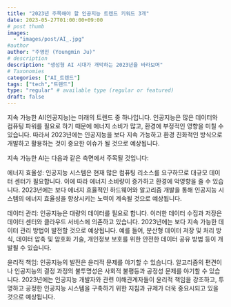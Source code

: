 ```yaml
---
title: "2023년 주목해야 할 인공지능 트렌드 키워드 3개"
date: 2023-05-27T01:00:00+09:00
# post thumb
images:
  - "images/post/AI_.jpg"
#author
author: "주영민 (Youngmin Ju)"
# description
description: "생성형 AI 시대가 개막하는 2023년을 바라보며"
# Taxonomies
categories: ["AI_트렌드"]
tags: ["tech","트렌드"]
type: "regular" # available type (regular or featured)
draft: false
---
```


지속 가능한 AI(인공지능)는 미래의 트렌드 중 하나입니다. 인공지능은 많은 데이터와 컴퓨팅 파워를 필요로 하기 때문에 에너지 소비가 많고, 환경에 부정적인 영향을 미칠 수 있습니다. 따라서 2023년에는 인공지능을 보다 지속 가능하고 환경 친화적인 방식으로 개발하고 활용하는 것이 중요한 이슈가 될 것으로 예상됩니다.

지속 가능한 AI는 다음과 같은 측면에서 주목될 것입니다:

에너지 효율성: 인공지능 시스템은 현재 많은 컴퓨팅 리소스를 요구하므로 대규모 데이터 센터가 필요합니다. 이에 따라 에너지 소비량이 증가하고 환경에 악영향을 줄 수 있습니다. 2023년에는 보다 에너지 효율적인 하드웨어와 알고리즘 개발을 통해 인공지능 시스템의 에너지 효율성을 향상시키는 노력이 계속될 것으로 예상됩니다.

데이터 관리: 인공지능은 대량의 데이터를 필요로 합니다. 이러한 데이터 수집과 저장은 데이터 센터와 클라우드 서비스에 의존하고 있습니다. 2023년에는 보다 지속 가능한 데이터 관리 방법이 발전할 것으로 예상됩니다. 예를 들어, 분산형 데이터 저장 및 처리 방식, 데이터 압축 및 암호화 기술, 개인정보 보호를 위한 안전한 데이터 공유 방법 등이 개발될 수 있습니다.

윤리적 책임: 인공지능의 발전은 윤리적 문제를 야기할 수 있습니다. 알고리즘의 편견이나 인공지능의 결정 과정의 불투명성은 사회적 불평등과 공정성 문제를 야기할 수 있습니다. 2023년에는 인공지능 개발자와 관련 이해관계자들이 윤리적 책임을 강조하고, 투명하고 공정한 인공지능 시스템을 구축하기 위한 지침과 규제가 더욱 중요시되고 있을 것으로 예상됩니다.

‍